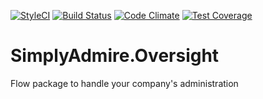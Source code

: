 [![StyleCI](https://styleci.io/repos/71639931/shield?branch=master)](https://styleci.io/repos/71639931)
[![Build Status](https://travis-ci.org/SimplyAdmire/SimplyAdmire.Oversight.svg?branch=master)](https://travis-ci.org/SimplyAdmire/SimplyAdmire.Oversight)
[![Code Climate](https://codeclimate.com/github/SimplyAdmire/SimplyAdmire.Oversight/badges/gpa.svg)](https://codeclimate.com/github/SimplyAdmire/SimplyAdmire.Oversight)
[![Test Coverage](https://codeclimate.com/github/SimplyAdmire/SimplyAdmire.Oversight/badges/coverage.svg)](https://codeclimate.com/github/SimplyAdmire/SimplyAdmire.Oversight/coverage)

# SimplyAdmire.Oversight
Flow package to handle your company's administration
